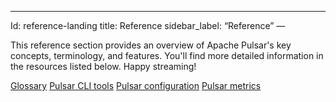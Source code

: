 ---
Id: reference-landing
title: Reference
sidebar_label: “Reference”
—

This reference section provides an overview of Apache Pulsar's key concepts, terminology, and features. You'll find more detailed information in the resources listed below. Happy streaming!

[Glossary](reference-terminology.md)
[Pulsar CLI tools](reference-cli-tools.md)
[Pulsar configuration](reference-configuration.md)
[Pulsar metrics](reference-metrics.md)



